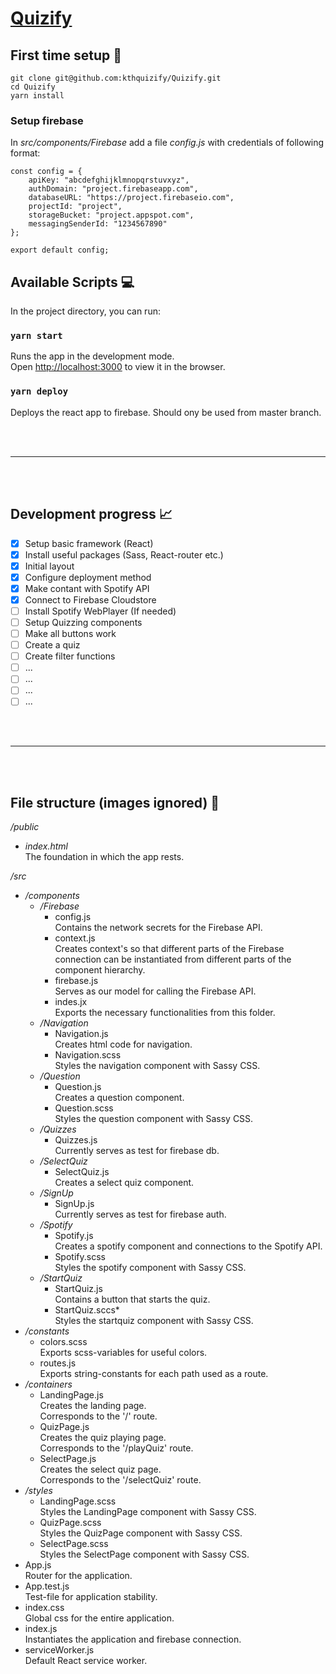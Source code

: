 # [Quizify](https://kthquizify.firebaseapp.com)

## First time setup :floppy_disk:
```
git clone git@github.com:kthquizify/Quizify.git
cd Quizify
yarn install
```

### Setup firebase 
In *src/components/Firebase* add a file *config.js* with credentials of following format:
```
const config = {
    apiKey: "abcdefghijklmnopqrstuvxyz",
    authDomain: "project.firebaseapp.com",
    databaseURL: "https://project.firebaseio.com",
    projectId: "project",
    storageBucket: "project.appspot.com",
    messagingSenderId: "1234567890"
};

export default config;
```

## Available Scripts :computer:

In the project directory, you can run:

### `yarn start`

Runs the app in the development mode.<br>
Open [http://localhost:3000](http://localhost:3000) to view it in the browser.

### `yarn deploy`

Deploys the react app to firebase. Should ony be used from master branch.

<br/>
<br/>

---

<br/>
<br/>

## Development progress :chart_with_upwards_trend:

- [x] Setup basic framework (React)
- [x] Install useful packages (Sass, React-router etc.)
- [x] Initial layout
- [x] Configure deployment method
- [x] Make contant with Spotify API
- [x] Connect to Firebase Cloudstore
- [ ] Install Spotify WebPlayer (If needed)
- [ ] Setup Quizzing components
- [ ] Make all buttons work
- [ ] Create a quiz
- [ ] Create filter functions
- [ ] ...
- [ ] ...
- [ ] ...
- [ ] ...

<br/>
<br/>

---

<br/>
<br/>

## File structure (images ignored) :open_file_folder:

*/public*
  * *index.html* 
    <br/>
    The foundation in which the app rests.

*/src*
  * */components*
    * */Firebase*
      * config.js
        <br/>
        Contains the network secrets for the Firebase API.
      * context.js
        <br/>
        Creates context's so that different parts of the Firebase connection can be instantiated from different parts of the component hierarchy.
      * firebase.js
        <br/>
        Serves as our model for calling the Firebase API.
      * indes.jx
        <br/>
        Exports the necessary functionalities from this folder.
    * */Navigation*
      * Navigation.js
        <br/>
        Creates html code for navigation.
      * Navigation.scss
        <br/>
        Styles the navigation component with Sassy CSS.
    * */Question*
      * Question.js
        <br/>
        Creates a question component.
      * Question.scss
        <br/>
        Styles the question component with Sassy CSS.
    * */Quizzes*
      * Quizzes.js
        <br/>
        Currently serves as test for firebase db.
    * */SelectQuiz*
      * SelectQuiz.js
        <br/>
        Creates a select quiz component.
    * */SignUp*
      * SignUp.js
        <br/>
        Currently serves as test for firebase auth.
    * */Spotify*
      * Spotify.js
        <br/>
        Creates a spotify component and connections to the Spotify API.
      * Spotify.scss
        <br/>
        Styles the spotify component with Sassy CSS.
    * */StartQuiz*
      * StartQuiz.js
        <br/>
        Contains a button that starts the quiz.
      * StartQuiz.sccs*
        <br/>
        Styles the startquiz component with Sassy CSS.
  * */constants*
    * colors.scss
      <br/>
      Exports scss-variables for useful colors. 
    * routes.js
      <br/>
      Exports string-constants for each path used as a route.
  * */containers*
    * LandingPage.js
      <br/>
      Creates the landing page. <br/>
      Corresponds to the '/' route.
    * QuizPage.js
      <br/>
      Creates the quiz playing page. <br/>
      Corresponds to the '/playQuiz' route.
    * SelectPage.js
      <br/>
      Creates the select quiz page. <br/>
      Corresponds to the '/selectQuiz' route.
  * */styles*
    * LandingPage.scss
      <br/>
      Styles the LandingPage component with Sassy CSS.
    * QuizPage.scss
      <br/>
      Styles the QuizPage component with Sassy CSS.
    * SelectPage.scss
      <br/>
      Styles the SelectPage component with Sassy CSS.
  * App.js
    <br/>
    Router for the application.
  * App.test.js
    <br/>
    Test-file for application stability.
  * index.css
    <br/>
    Global css for the entire application.
  * index.js
    <br/>
    Instantiates the application and firebase connection.
  * serviceWorker.js
    <br/>
    Default React service worker.

